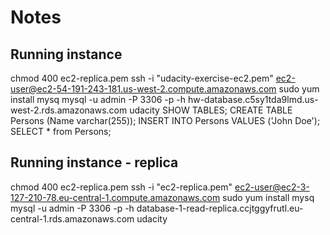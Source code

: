 # Notes

## Running instance
chmod 400 ec2-replica.pem
ssh -i "udacity-exercise-ec2.pem" ec2-user@ec2-54-191-243-181.us-west-2.compute.amazonaws.com
sudo yum install mysq
mysql -u admin -P 3306 -p -h hw-database.c5sy1tda9lmd.us-west-2.rds.amazonaws.com udacity
SHOW TABLES;
CREATE TABLE Persons (Name varchar(255));
INSERT INTO Persons VALUES ('John Doe');
SELECT * from Persons;

## Running instance - replica
chmod 400 ec2-replica.pem
ssh -i "ec2-replica.pem" ec2-user@ec2-3-127-210-78.eu-central-1.compute.amazonaws.com
sudo yum install mysq
mysql -u admin -P 3306 -p -h database-1-read-replica.ccjtggyfrutl.eu-central-1.rds.amazonaws.com udacity